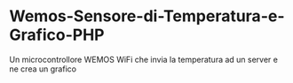 # Wemos-Sensore-di-Temperatura-e-Grafico-PHP
Un microcontrollore WEMOS WiFi che invia la temperatura ad un server e ne crea un grafico
